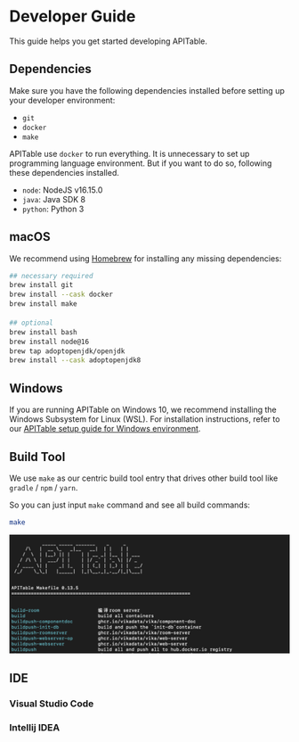 # Developer Guide

This guide helps you get started developing APITable.

## Dependencies
Make sure you have the following dependencies installed before setting up your developer environment:

- `git`
- `docker`
- `make`

APITable use `docker` to run everything. It is unnecessary to set up programming language environment. But if you want to do so, following these dependencies installed.

- `node`: NodeJS v16.15.0
- `java`: Java SDK 8
- `python`: Python 3


## macOS

We recommend using [Homebrew](https://brew.sh/) for installing any missing dependencies:

```bash
## necessary required
brew install git
brew install --cask docker
brew install make

## optional
brew install bash
brew install node@16
brew tap adoptopenjdk/openjdk
brew install --cask adoptopenjdk8
```

## Windows
If you are running APITable on Windows 10, we recommend installing the Windows Subsystem for Linux (WSL). 
For installation instructions, refer to our [APITable setup guide for Windows environment](./windows-guide.md).

## Build Tool

We use `make` as our centric build tool entry that drives other build tool like `gradle` / `npm` / `yarn`.

So you can just input `make` command and see all build commands:

```bash
make
```

![make command screenshot](../static/make.png)


## IDE

### Visual Studio Code

### Intellij IDEA